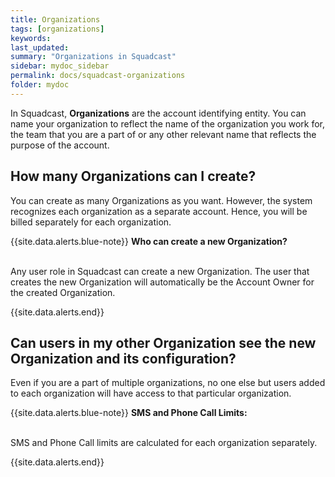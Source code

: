 ```yaml
---
title: Organizations
tags: [organizations]
keywords: 
last_updated: 
summary: "Organizations in Squadcast"
sidebar: mydoc_sidebar
permalink: docs/squadcast-organizations
folder: mydoc
---
```


In Squadcast, **Organizations** are the account identifying entity. You can name your organization to reflect the name of the organization you work for, the team that you are a part of or any other relevant name that reflects the purpose of the account. 

## How many Organizations can I create? 

You can create as many Organizations as you want. However, the system recognizes each organization as a separate account. Hence, you will be billed separately for each organization. 

{{site.data.alerts.blue-note}}
<b>Who can create a new Organization?</b>
<br/><br/><p>Any user role in Squadcast can create a new Organization. The user that creates the new Organization will automatically be the Account Owner for the created Organization.</p>
{{site.data.alerts.end}}

## Can users in my other Organization see the new Organization and its configuration? 

Even if you are a part of multiple organizations, no one else but users added to each organization will have access to that particular organization.

{{site.data.alerts.blue-note}}
<b>SMS and Phone Call Limits: </b>
<br/><br/><p>SMS and Phone Call limits are calculated for each organization separately.</p>
{{site.data.alerts.end}}